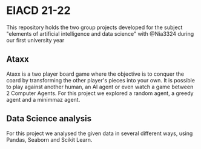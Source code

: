 # EIACD 21-22
This repository holds the two group projects developed for the subject "elements of artificial intelligence and data science" with @Nia3324 during our first university year

## Ataxx
Ataxx is a two player board game where the objective is to conquer the coard by transforming the other player's pieces into your own. It is possible to play against another human, an AI agent or even watch a game between 2 Computer Agents. For this project we explored a random agent, a greedy agent and a minimmaz agent.

## Data Science analysis
For this project we analysed the given data in several different ways, using Pandas, Seaborn and Scikit Learn.

